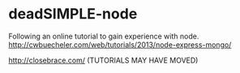 # deadSIMPLE-node
Following an online tutorial to gain experience with node. http://cwbuecheler.com/web/tutorials/2013/node-express-mongo/

http://closebrace.com/ (TUTORIALS MAY HAVE MOVED)
